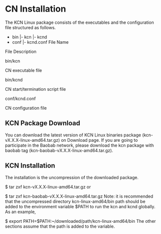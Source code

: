 # CN Installation

The KCN Linux package consists of the executables and the configuration file structured as follows.

- bin
  |- kcn
  |- kcnd
- conf
  |- kcnd.conf
File Name

File Description

bin/kcn

CN executable file

bin/kcnd

CN start/termination script file

conf/kcnd.conf

CN configuration file

## KCN Package Download
You can download the latest version of KCN Linux binaries package (kcn-vX.X.X-linux-amd64.tar.gz) on Download page. If you are going to participate in the Baobab network, please download the kcn package with baobab tag (kcn-baobab-vX.X.X-linux-amd64.tar.gz).

## KCN Installation
The installation is the uncompression of the downloaded package.

$ tar zxf kcn-vX.X.X-linux-amd64.tar.gz
or

$ tar zxf kcn-baobab-vX.X.X-linux-amd64.tar.gz
Note: it is recommended that the uncompressed directory kcn-linux-amd64/bin path should be added to the environment variable $PATH to run the kcn and kcnd globally. As an example,

$ export PATH=$PATH:~/downloaded/path/kcn-linux-amd64/bin
The other sections assume that the path is added to the variable.
